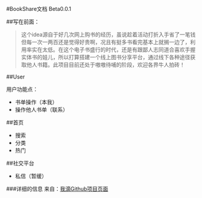 #BookShare文档 Beta0.0.1

##写在前面：
>这个idea源自于好几次网上购书的经历，虽说趁着活动打折入手省了一笔钱但每一次一两百还是觉得好贵啊，况且有挺多书看完基本上就搁一边了，利用率实在太低。在这个电子书盛行的时代，还是有跟鄙人志同道合喜欢手握实体书的娃儿，所以打算搭建一个线上图书分享平台，通过线下各种途径获取他人书籍。此项目目前还处于嗷嗷待哺的阶段，欢迎各界牛人拍砖！

##User

用户功能点：

 * 书单操作（本我）
 * 操作他人书单（联系）

##首页

 * 搜索
 * 分类
 * 热门


##社交平台

* 私信（暂缓）


###详细的信息
来自：[我滴Github项目页面](https://github.com/MapleShaw/StaticTemplate)

